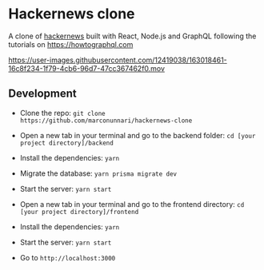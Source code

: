 # Hackernews clone

A clone of [hackernews](https://en.wikipedia.org/wiki/Hacker_News) built with React, Node.js and GraphQL following the tutorials on https://howtographql.com

https://user-images.githubusercontent.com/12419038/163018461-16c8f234-1f79-4cb6-96d7-47cc367462f0.mov


## Development

- Clone the repo: `git clone https://github.com/marconunnari/hackernews-clone`

- Open a new tab in your terminal and go to the backend folder: `cd [your project directory]/backend`

- Install the dependencies: `yarn`

- Migrate the database: `yarn prisma migrate dev`

- Start the server: `yarn start`

- Open a new tab in your terminal and go to the frontend directory: `cd [your project directory]/frontend`

- Install the dependencies: `yarn`

- Start the server: `yarn start`

- Go to `http://localhost:3000`
